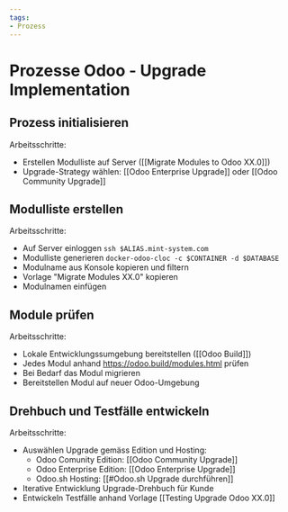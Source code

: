 ```yaml
---
tags:
- Prozess
---
```

# Prozesse Odoo - Upgrade Implementation

## Prozess initialisieren

Arbeitsschritte:
* Erstellen Modulliste auf Server ([[Migrate Modules to Odoo XX.0]])
* Upgrade-Strategy wählen: [[Odoo Enterprise Upgrade]] oder [[Odoo Community Upgrade]]

## Modulliste erstellen

Arbeitsschritte:
* Auf Server einloggen `ssh $ALIAS.mint-system.com`
* Modulliste generieren `docker-odoo-cloc -c $CONTAINER -d $DATABASE`
* Modulname aus Konsole kopieren und filtern
* Vorlage "Migrate Modules XX.0" kopieren
* Modulnamen einfügen

## Module prüfen

Arbeitsschritte:
* Lokale Entwicklungssumgebung bereitstellen ([[Odoo Build]])
* Jedes Modul anhand <https://odoo.build/modules.html> prüfen
* Bei Bedarf das Modul migrieren
* Bereitstellen Modul auf neuer Odoo-Umgebung

## Drehbuch und Testfälle entwickeln

Arbeitsschritte:
* Auswählen Upgrade gemäss Edition und Hosting:
	* Odoo Comunity Edition: [[Odoo Community Upgrade]]
	* Odoo Enterprise Edition: [[Odoo Enterprise Upgrade]]
	* Odoo.sh Hosting: [[#Odoo.sh Upgrade durchführen]]
* Iterative Entwicklung Upgrade-Drehbuch für Kunde
* Entwickeln Testfälle anhand Vorlage [[Testing Upgrade Odoo XX.0]]
